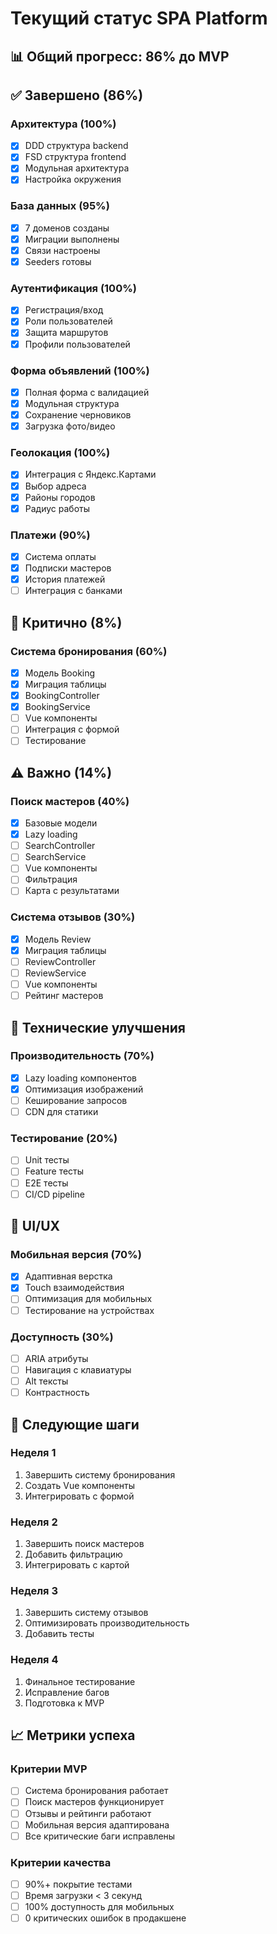 # Текущий статус SPA Platform

## 📊 Общий прогресс: 86% до MVP

## ✅ Завершено (86%)

### Архитектура (100%)
- [x] DDD структура backend
- [x] FSD структура frontend
- [x] Модульная архитектура
- [x] Настройка окружения

### База данных (95%)
- [x] 7 доменов созданы
- [x] Миграции выполнены
- [x] Связи настроены
- [x] Seeders готовы

### Аутентификация (100%)
- [x] Регистрация/вход
- [x] Роли пользователей
- [x] Защита маршрутов
- [x] Профили пользователей

### Форма объявлений (100%)
- [x] Полная форма с валидацией
- [x] Модульная структура
- [x] Сохранение черновиков
- [x] Загрузка фото/видео

### Геолокация (100%)
- [x] Интеграция с Яндекс.Картами
- [x] Выбор адреса
- [x] Районы городов
- [x] Радиус работы

### Платежи (90%)
- [x] Система оплаты
- [x] Подписки мастеров
- [x] История платежей
- [ ] Интеграция с банками

## 🚨 Критично (8%)

### Система бронирования (60%)
- [x] Модель Booking
- [x] Миграция таблицы
- [x] BookingController
- [x] BookingService
- [ ] Vue компоненты
- [ ] Интеграция с формой
- [ ] Тестирование

## ⚠️ Важно (14%)

### Поиск мастеров (40%)
- [x] Базовые модели
- [x] Lazy loading
- [ ] SearchController
- [ ] SearchService
- [ ] Vue компоненты
- [ ] Фильтрация
- [ ] Карта с результатами

### Система отзывов (30%)
- [x] Модель Review
- [x] Миграция таблицы
- [ ] ReviewController
- [ ] ReviewService
- [ ] Vue компоненты
- [ ] Рейтинг мастеров

## 🔧 Технические улучшения

### Производительность (70%)
- [x] Lazy loading компонентов
- [x] Оптимизация изображений
- [ ] Кеширование запросов
- [ ] CDN для статики

### Тестирование (20%)
- [ ] Unit тесты
- [ ] Feature тесты
- [ ] E2E тесты
- [ ] CI/CD pipeline

## 📱 UI/UX

### Мобильная версия (70%)
- [x] Адаптивная верстка
- [x] Touch взаимодействия
- [ ] Оптимизация для мобильных
- [ ] Тестирование на устройствах

### Доступность (30%)
- [ ] ARIA атрибуты
- [ ] Навигация с клавиатуры
- [ ] Alt тексты
- [ ] Контрастность

## 🎯 Следующие шаги

### Неделя 1
1. Завершить систему бронирования
2. Создать Vue компоненты
3. Интегрировать с формой

### Неделя 2
1. Завершить поиск мастеров
2. Добавить фильтрацию
3. Интегрировать с картой

### Неделя 3
1. Завершить систему отзывов
2. Оптимизировать производительность
3. Добавить тесты

### Неделя 4
1. Финальное тестирование
2. Исправление багов
3. Подготовка к MVP

## 📈 Метрики успеха

### Критерии MVP
- [ ] Система бронирования работает
- [ ] Поиск мастеров функционирует
- [ ] Отзывы и рейтинги работают
- [ ] Мобильная версия адаптирована
- [ ] Все критические баги исправлены

### Критерии качества
- [ ] 90%+ покрытие тестами
- [ ] Время загрузки < 3 секунд
- [ ] 100% доступность для мобильных
- [ ] 0 критических ошибок в продакшене

